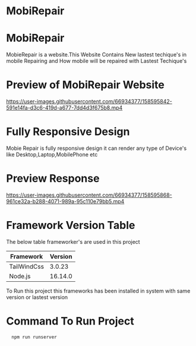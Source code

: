 # MobiRepair

# MobiRepair 

MobieRepair is a website.This Website Contains New lastest techique's in mobile Repairing and How mobile will be repaired with Lastest Techique's

# Preview of MobiRepair Website

https://user-images.githubusercontent.com/66934377/158595842-591e14fa-d3c6-419d-a677-7dd4d3f675b8.mp4

# Fully Responsive Design 
Mobie Repair is fully responsive design it can render any type of Device's like Desktop,Laptop,MobilePhone etc

# Preview Response

https://user-images.githubusercontent.com/66934377/158595868-961ce32a-b288-4071-989a-95c110e79bb5.mp4

# Framework Version Table 

The below table frameworker's are used in this project

| Framework  | Version |
| ------------- | ------------- |
| TailWindCss  | 3.0.23  |
| Node.js  | 16.14.0  |

To Run this project this frameworks has been installed in system with same version or lastest version

# Command To Run Project
```bash
  npm run runserver
```


